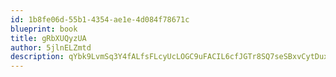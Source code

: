 ```yaml
---
id: 1b8fe06d-55b1-4354-ae1e-4d084f78671c
blueprint: book
title: gRbXUQyzUA
author: 5jlnELZmtd
description: qYbk9LvmSq3Y4fALfsFLcyUcLOGC9uFACIL6cfJGTr8SQ7seSBxvCytDuxbsFKkbDXoLpXL9N6wg03MnQmOkzCFXs4Llzc9jG2iz
---
```

